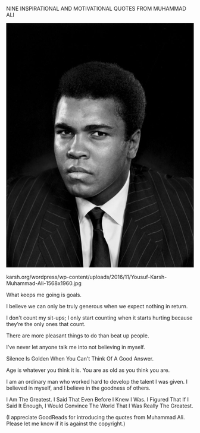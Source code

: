 NINE INSPIRATIONAL AND MOTIVATIONAL QUOTES FROM MUHAMMAD ALI


![NINE INSPIRATIONAL AND MOTIVATIONAL QUOTES FROM MUHAMMAD ALI](https://github.com/ywangnccu/ywang/blob/main/images/MUHAMMAD_ALI.jpg)

karsh.org/wordpress/wp-content/uploads/2016/11/Yousuf-Karsh-Muhammad-Ali-1568x1960.jpg

What keeps me going is goals.

I believe we can only be truly generous when we expect nothing in return.

I don't count my sit-ups; I only start counting when it starts hurting because they’re the only ones that count.

There are more pleasant things to do than beat up people.

I've never let anyone talk me into not believing in myself.

Silence Is Golden When You Can't Think Of A Good Answer.

Age is whatever you think it is. You are as old as you think you are.

I am an ordinary man who worked hard to develop the talent I was given. I believed in myself, and I believe in the goodness of others.

I Am The Greatest. I Said That Even Before I Knew I Was. I Figured That If I Said It Enough, I Would Convince The World That I Was Really The Greatest.


(I appreciate GoodReads for introducing the quotes from Muhammad Ali. Please let me know if it is against the copyright.)
